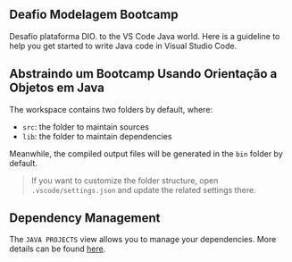 ## Deafio Modelagem Bootcamp

Desafio plataforma DIO.  to the VS Code Java world. Here is a guideline to help you get started to write Java code in Visual Studio Code.

## Abstraindo um Bootcamp Usando Orientação a Objetos em Java

The workspace contains two folders by default, where:

- `src`: the folder to maintain sources
- `lib`: the folder to maintain dependencies

Meanwhile, the compiled output files will be generated in the `bin` folder by default.

> If you want to customize the folder structure, open `.vscode/settings.json` and update the related settings there.

## Dependency Management

The `JAVA PROJECTS` view allows you to manage your dependencies. More details can be found [here](https://github.com/microsoft/vscode-java-dependency#manage-dependencies).
